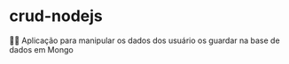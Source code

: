 # crud-nodejs
🐱‍👤 Aplicação para manipular os dados dos usuário os guardar na base de dados em Mongo

